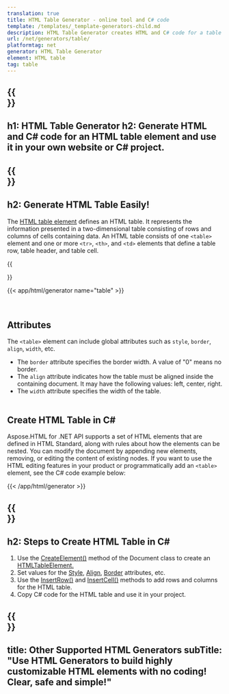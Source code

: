 ```yaml
---
translation: true
title: HTML Table Generator - online tool and C# code
template: /templates/_template-generators-child.md
description: HTML Table Generator creates HTML and C# code for a table element. You can generate code and use it in your own website or C# project.
url: /net/generators/table/
platformtag: net
generator: HTML Table Generator
element: HTML table
tag: table
---
```


{{<section banner>}}
---
h1: HTML Table Generator
h2: Generate HTML and C# code for an HTML table element and use it in your own website or C# project.
---

{{<section overview>}}
---
h2: Generate HTML Table Easily!
---

The [HTML table element](https://html.spec.whatwg.org/multipage/tables.html#the-table-element) defines an HTML table. It represents the information presented in a two-dimensional table consisting of rows and columns of cells containing data. An HTML table consists of one `<table>` element and one or more `<tr>`, `<th>`, and `<td>` elements that  define a table row, table header, and table cell.

{{<section plugin>}}

{{< app/html/generator name="table" >}}

<br>
<h2> Attributes </h2>

The `<table>` element can include global attributes such as `style`, `border`, `align`, `width`, etc.

 - The `border` attribute specifies the border width. A value of "0" means no border.
 - The `align` attribute indicates how the table must be aligned inside the containing document. It may have the following values: left, center, right.
 - The `width` attribute specifies the width of the table. 
 <br><br>

<h2> Create HTML Table in C#</h2>

Aspose.HTML for .NET API supports a set of HTML elements that are defined in HTML Standard, along with rules about how the elements can be nested. You can modify the document by appending new elements, removing, or editing the content of existing nodes. If you want to use the HTML editing features in your product or programmatically add an `<table>` element, see the C# code example below:

{{< /app/html/generator >}}

{{<section steps>}}
---
h2: Steps to Create HTML Table in C#
---

1.  Use the [CreateElement()](https://reference.aspose.com/html/net/aspose.html.dom/document/createelement/) method of the Document class to create an [HTMLTableElement.](https://reference.aspose.com/html/net/aspose.html/htmltableelement/)
2. Set values for the [Style](https://reference.aspose.com/html/net/aspose.html/htmlelement/style/), [Align](https://reference.aspose.com/html/net/aspose.html/htmltableelement/align/), [Border](https://reference.aspose.com/html/net/aspose.html/htmltableelement/border/) attributes, etc.
3. Use the [InsertRow()](https://reference.aspose.com/html/net/aspose.html/htmltableelement/insertrow/) and [InsertCell()](https://reference.aspose.com/html/net/aspose.html/htmltablerowelement/insertcell/) methods to add rows and columns for the HTML table.
3. Copy C# code for the HTML table and use it in your project.

{{<section other-generators>}}
---
title: Other Supported HTML Generators
subTitle: "Use HTML Generators to build highly customizable HTML elements with no coding! Clear, safe and simple!"
---